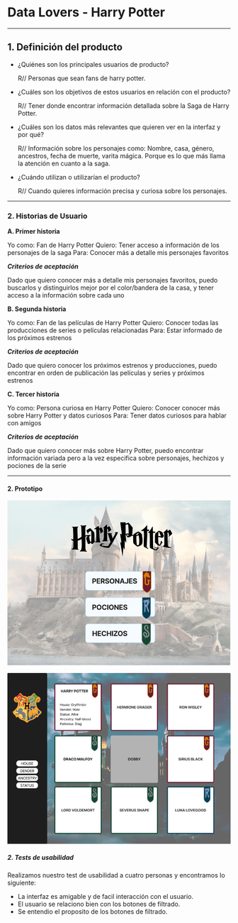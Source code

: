 # Data Lovers - Harry Potter

***

## 1. Definición del producto

* ¿Quiénes son los principales usuarios de producto?

    R// Personas que sean fans de harry potter.

* ¿Cuáles son los objetivos de estos usuarios en relación con el producto?

    R// Tener donde encontrar información detallada sobre la Saga de Harry Potter.

* ¿Cuáles son los datos más relevantes que quieren ver en la interfaz y por qué?

    R// Información sobre los personajes como: Nombre, casa, género, ancestros, fecha de muerte, varita mágica. 
        Porque es lo que más llama la atención en cuanto a la saga.

* ¿Cuándo utilizan o utilizarían el producto?

    R//   Cuando quieres información precisa y curiosa sobre los personajes.

***

### 2. Historias de Usuario

**A. Primer historia**

Yo como: Fan de Harry Potter
Quiero: Tener acceso a información de los personajes de la saga
Para: Conocer más a detalle mis personajes favoritos

***Criterios de aceptación***

Dado que quiero conocer más a detalle mis personajes favoritos, 
puedo buscarlos y distinguirlos mejor por el color/bandera de la casa, 
y tener acceso a la información sobre cada uno

**B. Segunda historia**

Yo como: Fan de las películas de Harry Potter
Quiero: Conocer todas las producciones de series o películas relacionadas
Para: Estar informado de los próximos estrenos

***Criterios de aceptación***

Dado que quiero conocer los próximos estrenos y producciones, 
puedo encontrar en orden de publicación las películas y series y próximos estrenos

**C. Tercer historia**

Yo como: Persona curiosa en Harry Potter
Quiero: Conocer conocer más sobre Harry Potter y datos curiosos
Para: Tener datos curiosos para hablar con amigos 

***Criterios de aceptación***

Dado que quiero conocer más sobre Harry Potter, 
puedo encontrar información variada pero a la vez especifica sobre personajes, 
hechizos y pociones de la serie

***

#### 2. Prototipo

![Pagina inicial!](./src/images/prototipo1.png "Pagina inicia!")

![Pagina principal!](./src/images/prototipo2.png "Pagina principal!")

##### 2. Tests de usabilidad

Realizamos nuestro test de usabilidad a cuatro personas y encontramos lo siguiente:

* La interfaz es amigable y de facil interacción con el usuario.
* El usuario se relaciono bien con los botones de filtrado.
* Se entendio el proposito de los botones de filtrado.